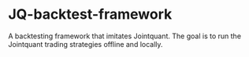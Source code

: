 # JQ-backtest-framework
A backtesting framework that imitates Jointquant. The goal is to run the Jointquant trading strategies offline and locally.
